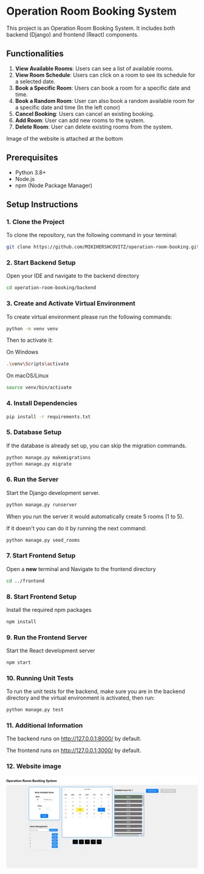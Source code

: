 # Operation Room Booking System

This project is an Operation Room Booking System. It includes both backend (Django) and frontend (React) components.

## Functionalities

1. **View Available Rooms**: Users can see a list of available rooms.
2. **View Room Schedule**: Users can click on a room to see its schedule for a selected date.
3. **Book a Specific Room**: Users can book a room for a specific date and time. 
4. **Book a Random Room**: User can also book a random available room for a specific date and time (In the left conor)
5. **Cancel Booking**: Users can cancel an existing booking.
6. **Add Room**: User can add new rooms to the system.
7. **Delete Room**: User can delete existing rooms from the system.

Image of the website is attached at the bottom

## Prerequisites

- Python 3.8+
- Node.js
- npm (Node Package Manager)

## Setup Instructions

### 1. Clone the Project

To clone the repository, run the following command in your terminal:

```bash
git clone https://github.com/MIKIHERSHCOVITZ/operation-room-booking.git
```

### 2. Start Backend Setup

Open your IDE and navigate to the backend directory

```bash
cd operation-room-booking/backend
```

### 3. Create and Activate Virtual Environment

To create virtual environment please run the following commands:

```bash
python -m venv venv
```

Then to activate it:

On Windows
```bash
.\venv\Scripts\activate
```

On macOS/Linux

```bash
source venv/bin/activate
```

### 4. Install Dependencies

```bash
pip install -r requirements.txt
```

### 5. Database Setup

If the database is already set up, you can skip the migration commands.

```bash
python manage.py makemigrations
python manage.py migrate
```

### 6. Run the Server

Start the Django development server.

```bash
python manage.py runserver
```

When you run the server it would automatically create 5 rooms (1 to 5).

If it doesn't you can do it by running the next command:

```bash
python manage.py seed_rooms 
```

### 7. Start Frontend Setup

Open a **new** terminal and Navigate to the frontend directory

```bash
cd ../frontend
```

### 8. Start Frontend Setup

Install the required npm packages

```bash
npm install
```

### 9. Run the Frontend Server

Start the React development server

```bash
npm start
```

### 10. Running Unit Tests

To run the unit tests for the backend, make sure you are in the backend directory
and the virtual environment is activated, then run:

```bash
python manage.py test
```

### 11. Additional Information

The backend runs on http://127.0.0.1:8000/ by default. 

The frontend runs on http://127.0.0.1:3000/ by default.


### 12. Website image

![Example Image](images/website.png)
